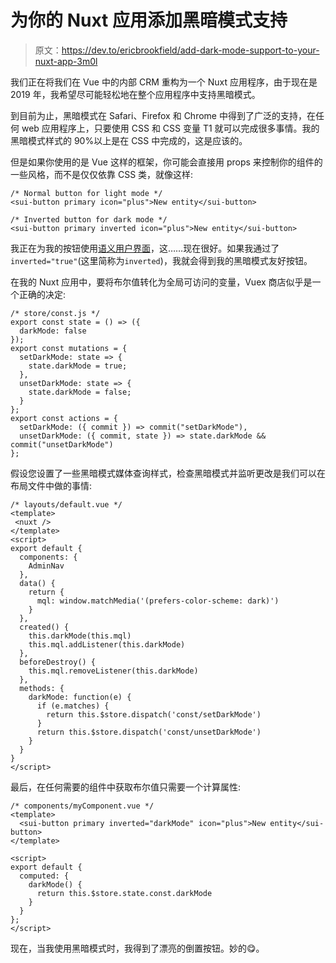 # 为你的 Nuxt 应用添加黑暗模式支持

> 原文：<https://dev.to/ericbrookfield/add-dark-mode-support-to-your-nuxt-app-3m0l>

我们正在将我们在 Vue 中的内部 CRM 重构为一个 Nuxt 应用程序，由于现在是 2019 年，我希望尽可能轻松地在整个应用程序中支持黑暗模式。

到目前为止，黑暗模式在 Safari、Firefox 和 Chrome 中得到了广泛的支持，在任何 web 应用程序上，只要使用 CSS 和 CSS 变量 T1 就可以完成很多事情。我的黑暗模式样式的 90%以上是在 CSS 中完成的，这是应该的。

但是如果你使用的是 Vue 这样的框架，你可能会直接用 props 来控制你的组件的一些风格，而不是仅仅依靠 CSS 类，就像这样:

```
/* Normal button for light mode */
<sui-button primary icon="plus">New entity</sui-button>

/* Inverted button for dark mode */
<sui-button primary inverted icon="plus">New entity</sui-button> 
```

我正在为我的按钮使用[语义用户界面](https://semantic-ui-vue.github.io/#/elements/button)，这……现在很好。如果我通过了`inverted="true"`(这里简称为`inverted`)，我就会得到我的黑暗模式友好按钮。

在我的 Nuxt 应用中，要将布尔值转化为全局可访问的变量，Vuex 商店似乎是一个正确的决定:

```
/* store/const.js */
export const state = () => ({
  darkMode: false
});
export const mutations = {
  setDarkMode: state => {
    state.darkMode = true;
  },
  unsetDarkMode: state => {
    state.darkMode = false;
  }
};
export const actions = {
  setDarkMode: ({ commit }) => commit("setDarkMode"),
  unsetDarkMode: ({ commit, state }) => state.darkMode && commit("unsetDarkMode")
}; 
```

假设您设置了一些黑暗模式媒体查询样式，检查黑暗模式并监听更改是我们可以在布局文件中做的事情:

```
/* layouts/default.vue */
<template>
 <nuxt />
</template>
<script>
export default {
  components: {
    AdminNav
  },
  data() {
    return {
      mql: window.matchMedia('(prefers-color-scheme: dark)')
    }
  },
  created() {
    this.darkMode(this.mql)
    this.mql.addListener(this.darkMode)
  },
  beforeDestroy() {
    this.mql.removeListener(this.darkMode)
  },
  methods: {
    darkMode: function(e) {
      if (e.matches) {
        return this.$store.dispatch('const/setDarkMode')
      }
      return this.$store.dispatch('const/unsetDarkMode')
    }
  }
}
</script> 
```

最后，在任何需要的组件中获取布尔值只需要一个计算属性:

```
/* components/myComponent.vue */
<template>
  <sui-button primary inverted="darkMode" icon="plus">New entity</sui-button>
</template>

<script>
export default {
  computed: {
    darkMode() {
      return this.$store.state.const.darkMode
    }
  }
};
</script> 
```

现在，当我使用黑暗模式时，我得到了漂亮的倒置按钮。妙的😋。
